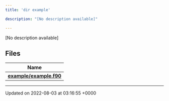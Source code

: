 ```yaml
---
title: 'dir example'

description: "[No description available]"

---
```







[No description available]

## Files

| Name           |
| -------------- |
| **[example/example.f90](/documentation/code/darkbit_development/files/example_8f90/#file-example.f90)**  |






-------------------------------

Updated on 2022-08-03 at 03:16:55 +0000
